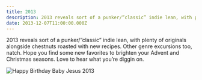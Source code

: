 ```yaml
---
title: 2013
description: 2013 reveals sort of a punker/”classic” indie lean, with plenty of originals alongside chestnuts roasted with new recipes.  
date: 2013-12-07T11:00:00.000Z
---
```


2013 reveals sort of a punker/”classic” indie lean, with plenty of originals alongside chestnuts roasted with new recipes.  Other genre excursions too, natch. Hope you find some new favorites to brighten your Advent and Christmas seasons. Love to hear what you’re diggin on.

![Happy Birthday Baby Jesus 2013](2013.jpg)
